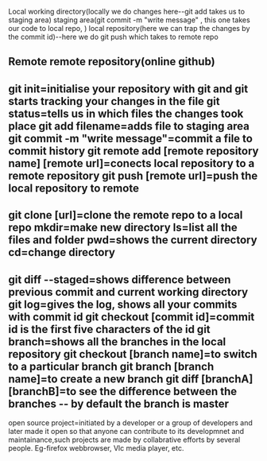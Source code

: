 Local
working directory(locally we do changes here--git add takes us to staging area)
staging area(git commit -m "write message" , this one takes our code to local repo, )
local repository(here we can trap the changes by the commit id)--here we do git push which takes to remote repo

Remote
remote repository(online github)
----
git init=initialise your repository with git and git starts tracking your changes in the file
git status=tells us in which files the changes took place
git add filename=adds file to staging area
git commit -m "write message"=commit a file to commit history
git remote add [remote repository name] [remote url]=conects local repository to a remote repository
git push [remote url]=push the local repository to remote
----
git clone [url]=clone the remote repo to a local repo
mkdir=make new directory
ls=list all the files and folder
pwd=shows the current directory
cd=change directory
----
git diff --staged=shows difference between previous commit and current working directory
git log=gives the log, shows all your commits with commit id
git checkout [commit id]=commit id is the first five characters of the id
git branch=shows all the branches in the local repository
git checkout [branch name]=to switch to a particular branch
git branch [branch name]=to create a new branch
git diff [branchA] [branchB]=to see the difference between the branches
-- by default the branch is master
----
open source project=initiated by a developer or a group of developers and later made it open so that anyone can contribute to its developmnet and maintainance,such projects are made by collabrative efforts by several people. Eg-firefox webbrowser, Vlc media player, etc.
